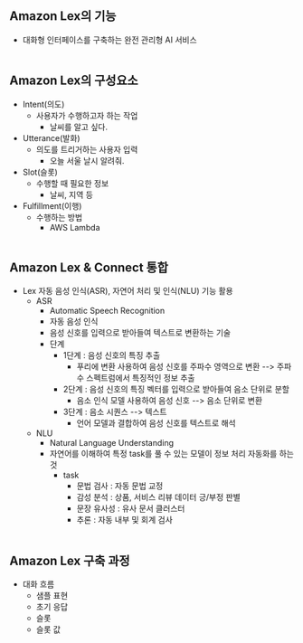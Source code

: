 ## Amazon Lex의 기능
- 대화형 인터페이스를 구축하는 완전 관리형 AI 서비스
<br/></br>

## Amazon Lex의 구성요소
- Intent(의도)
  - 사용자가 수행하고자 하는 작업
    - 날씨를 알고 싶다.
- Utterance(발화)
  - 의도를 트리거하는 사용자 입력
    - 오늘 서울 날시 알려줘.
- Slot(슬롯)
  - 수행할 때 필요한 정보
    - 날씨, 지역 등
- Fulfillment(이행)
  - 수행하는 방법
    - AWS Lambda
<br/></br>

## Amazon Lex & Connect 통합
- Lex 자동 음성 인식(ASR), 자연어 처리 및 인식(NLU) 기능 활용
  - ASR
    - Automatic Speech Recognition
    - 자동 음성 인식
    - 음성 신호를 입력으로 받아들여 텍스트로 변환하는 기술
    - 단계
      - 1단계 : 음성 신호의 특징 추출
        - 푸리에 변환 사용하여 음성 신호를 주파수 영역으로 변환 --> 주파수 스펙트럼에서 특징적인 정보 추출
      - 2단계 : 음성 신호의 특징 벡터를 입력으로 받아들여 음소 단위로 분할
        - 음소 인식 모델 사용하여 음성 신호 --> 음소 단위로 변환
      - 3단계 : 음소 시퀀스 --> 텍스트
        - 언어 모델과 결합하여 음성 신호를 텍스트로 해석
  - NLU
    - Natural Language Understanding
    - 자연어를 이해하여 특정 task를 풀 수 있는 모델이 정보 처리 자동화를 하는 것
      - task
        - 문법 검사 : 자동 문법 교정
        - 감성 분석 : 상품, 서비스 리뷰 데이터 긍/부정 판별
        - 문장 유사성 : 유사 문서 클러스터
        - 추론 : 자동 내부 및 회계 검사
<br/></br>

## Amazon Lex 구축 과정
- 대화 흐름
  - 샘플 표현
  - 초기 응답
  - 슬롯
  - 슬롯 값
<br/></br>
